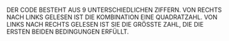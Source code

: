 DER CODE BESTEHT AUS 9 UNTERSCHIEDLICHEN ZIFFERN. VON RECHTS NACH LINKS
GELESEN IST DIE KOMBINATION EINE QUADRATZAHL. VON LINKS NACH RECHTS GELESEN
IST SIE DIE GRÖSSTE ZAHL, DIE DIE ERSTEN BEIDEN BEDINGUNGEN ERFÜLLT.
